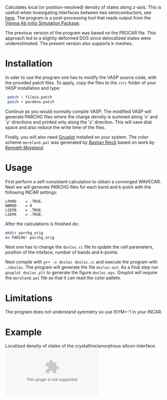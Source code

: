 Calculates local (or position-resolved) density of states along z-axis.
This is usefull when invesigating interfaces between two semiconductors, see [here](https://arxiv.org/abs/1610.04119).
The program is a post-processing tool that reads output from the [Vienna Ab initio Simulation Package](http://vasp.at). 

The previous version of the program was based on the PROCAR file. This approach
led to a slightly deformed DOS since delocalized states were underestimated. The
present version also supports k-meshes.

# Installation

In oder to use the program one has to modify the VASP source code, with the provided
patch files. To apply, copy the files to the `/src` folder of your VASP installation and type:
```bash
 patch < fileio.patch
 patch < pardens.patch
```
Continue as you would normally compile VASP.
The modified VASP will generate PARCHG files where the charge density is summed
along 'x' and 'y' directions and printed only along the 'z' direction. This will
save disk space and also reduce the write time of the files.

Finally, you will also need [Gnuplot](http://gnuplot.info) installed on your system.
The color scheme `moreland.pal` was generated by [Bastian Rieck](http://bastian.rieck.ru/blog/posts/2012/gnuplot_better_colour_palettes/)
based on work by [Kenneth Moreland](http://www.sandia.gov/~kmorel/documents/ColorMaps/).

# Usage
First perform a self-consistent calculation to obtain a converged WAVECAR.
Next we will generate PARCHG files for each band and k-point with the following INCAR 
settings:
```
LPARD    = .TRUE.
NBMOD    = 0
LSEPB    = .TRUE.
LSEPK    = .TRUE.
```
After the calculations is finished do:
```bash
mkdir parchg_orig
mv PARCHG* parchg_orig
```
Next one has to change the `dosloc.cc` file to update the cell parameters, position of the 
inteface, number of bands and k-points.

Next compile with `g++ -o dosloc dosloc.cc` and execute the program with `./dosloc`.
The program will generate the file `dosloc-out`.
As a final step run `gnuplot dosloc.plt` to generate the figure `dosloc.eps`.
Gnuplot will require the `moreland.pal` file so that it can read the color pallete.

# Limitations
The program does not understand symmetry so use ISYM=-1 in your INCAR. 

# Example
Localized density of states of the crystalline/amorphous silicon interface.
![silicon](./example/dosloc.eps)
